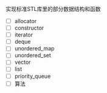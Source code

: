 实现标准STL库里的部分数据结构和函数
- [ ] allocator
- [ ] constructor
- [ ] iterator
- [ ] deque
- [ ] unordered_map
- [ ] unordered_set
- [ ] vector
- [ ] list
- [ ] priority_queue
- [ ] 算法